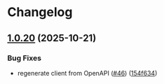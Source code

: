 # Changelog

## [1.0.20](https://github.com/hosseinkarami-dev/NEAR-RPC-Client-Kotlin/compare/v1.0.19...v1.0.20) (2025-10-21)


### Bug Fixes

* regenerate client from OpenAPI ([#46](https://github.com/hosseinkarami-dev/NEAR-RPC-Client-Kotlin/issues/46)) ([154f634](https://github.com/hosseinkarami-dev/NEAR-RPC-Client-Kotlin/commit/154f634d6457c402375530fd248bdc648219c2e6))
